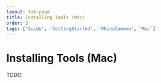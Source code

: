 ```yaml
---
layout: tab-page
title: Installing Tools (Mac)
order: 2
tags: ['Guide', 'GettingStarted', 'RhinoCommon', 'Mac']
---
```


# Installing Tools (Mac)

TODO

